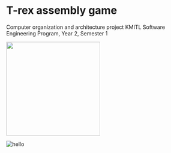 # T-rex assembly game

Computer organization and architecture project KMITL
Software Engineering Program, Year 2, Semester 1

<img src="./trex.gif" width="250" height="250"/>

![hello](demo.gif)